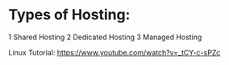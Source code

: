 # Types of Hosting:

1 Shared Hosting
2 Dedicated Hosting
3 Managed Hosting

Linux Tutorial: https://www.youtube.com/watch?v=_tCY-c-sPZc